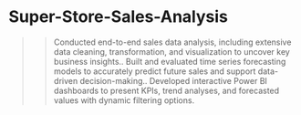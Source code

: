 # Super-Store-Sales-Analysis
>> Conducted end-to-end sales data analysis, including extensive data cleaning, transformation, and visualization to uncover key 
business insights.. 
>> Built and evaluated time series forecasting models to accurately predict future sales and support data-driven decision-making.. 
>> Developed interactive Power BI dashboards to present KPIs, trend analyses, and forecasted values with dynamic filtering 
options. 
